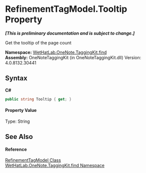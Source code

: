 # RefinementTagModel.Tooltip Property 
 _**\[This is preliminary documentation and is subject to change.\]**_

Get the tooltip of the page count

**Namespace:**&nbsp;<a href="0e3a8efd-07d2-1709-b1cd-709153222081">WetHatLab.OneNote.TaggingKit.find</a><br />**Assembly:**&nbsp;OneNoteTaggingKit (in OneNoteTaggingKit.dll) Version: 4.0.8132.30441

## Syntax

**C#**<br />
``` C#
public string Tooltip { get; }
```


#### Property Value
Type: String

## See Also


#### Reference
<a href="754eebf8-02be-caee-6ac8-929368587a55">RefinementTagModel Class</a><br /><a href="0e3a8efd-07d2-1709-b1cd-709153222081">WetHatLab.OneNote.TaggingKit.find Namespace</a><br />